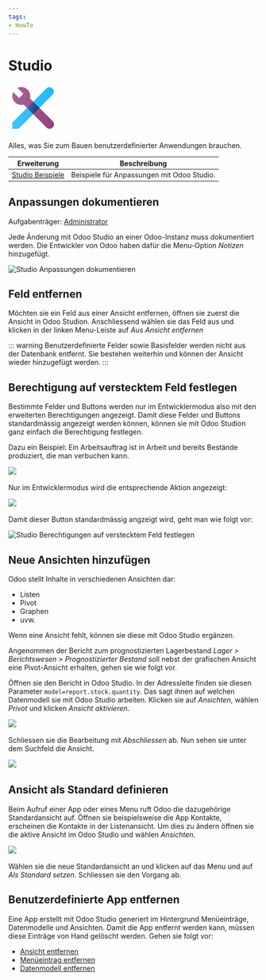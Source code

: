 ```yaml
---
tags:
- HowTo
---
```

# Studio
![icons_odoo_web_studio](assets/icons_odoo_web_studio.png)

Alles, was Sie zum Bauen benutzerdefinierter Anwendungen brauchen.

| Erweiterung                             | Beschreibung                               |
| --------------------------------------- | ------------------------------------------ |
| [Studio Beispiele](Studio-Beispiele.md) | Beispiele für Anpassungen mit Odoo Studio. |

## Anpassungen dokumentieren
Aufgabenträger: [Administrator](Rollen.md#Administrator)

Jede Änderung mit Odoo Studio an einer Odoo-Instanz muss dokumentiert werden. Die Entwickler von Odoo haben dafür die Menu-Option *Notizen* hinzugefügt.

![Studio Anpassungen dokumentieren](assets/Studio%20Anpassungen%20dokumentieren.gif)

## Feld entfernen

Möchten sie ein Feld aus einer Ansicht entfernen, öffnen sie zuerst die Ansicht in Odoo Studion. Anschliessend wählen sie das Feld aus und klicken in der linken Menu-Leiste auf *Aus Ansicht entfernen*

::: warning
Benutzerdefinierte Felder sowie Basisfelder werden nicht aus der Datenbank entfernt. Sie bestehen weiterhin und können der Ansicht wieder hinzugefügt werden.
:::

## Berechtigung auf verstecktem Feld festlegen

Bestimmte Felder und Buttons werden nur im Entwicklermodus also mit den erweiterten Berechtigungen angezeigt. Damit diese Felder und Buttons standardmässig angezeigt werden können, können sie mit Odoo Studion ganz einfach die Berechtigung festlegen.

Dazu ein Beispiel: Ein Arbeitsauftrag ist in Arbeit und bereits Bestände produziert, die man verbuchen kann.

![](assets/Studio%20Feld%20nicht%20angezeigt.png)

Nur im Entwicklermodus wird die entsprechende Aktion angezeigt:

![](assets/Studio%20Feld%20angzeigt.png)

Damit dieser Button standardmässig angzeigt wird, geht man wie folgt vor:

![Studio Berechtigungen auf verstecktem Feld festlegen](assets/Studio%20Berechtigungen%20auf%20verstecktem%20Feld%20festlegen.gif)

## Neue Ansichten hinzufügen

Odoo stellt Inhalte in verschiedenen Ansichten dar:
* Listen
* Pivot
* Graphen
* uvw.

Wenn eine Ansicht fehlt, können sie diese mit Odoo Studio ergänzen.

Angenommen der Bericht zum prognostizierten Lagerbestand *Lager > Berichtswesen > Prognostizierter Bestand* soll nebst der grafischen Ansicht eine Pivot-Ansicht erhalten, gehen sie wie folgt vor.

Öffnen sie den Bericht in Odoo Studio. In der Adressleite finden sie diesen Parameter `model=report.stock.quantity`. Das sagt ihnen auf welchen Datenmodell sie mit Odoo Studio arbeiten. Klicken sie auf *Ansichten*, wählen *Privot* und klicken *Ansicht aktivieren*.

![](assets/Studio%20Ansicht%20aktivieren.png)

Schliessen sie die Bearbeitung mit *Abschliessen* ab. Nun sehen sie unter dem Suchfeld die Ansicht.

![](assets/Studio%20Neue%20Ansicht.png)

## Ansicht als Standard definieren

Beim Aufruf einer App oder eines Menu ruft Odoo die dazugehörige Standardansicht auf. Öffnen sie beispielsweise die App Kontakte, erscheinen die Kontakte in der Listenansicht. Um dies zu ändern öffnen sie die aktive Ansicht im Odoo Studio und wählen *Ansichten*.

![](assets/Studio%20Standardansicht%20festlegen.png)

Wählen sie die neue Standardansicht an und klicken auf das Menu und auf *Als Standard setzen*. Schliessen sie den Vorgang ab.

## Benutzerdefinierte App entfernen

Eine App erstellt mit Odoo Studio generiert im Hintergrund Menüeinträge, Datenmodelle und Ansichten. Damit die App entfernt werden kann, müssen diese Einträge von Hand gelöscht werden. Gehen sie folgt vor:

* [Ansicht entfernen](Entwicklung-Ansichten.md#Ansicht%20entfernen)
* [Menüeintrag entfernen](Entwicklung.md#Menüeintrag%20entfernen)
* [Datenmodell entfernen](Entwicklung.md#Datenmodell%20entfernen)